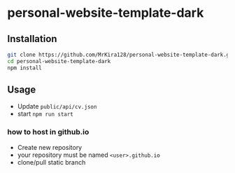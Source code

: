# personal-website-template-dark

## Installation
``` bash 
git clone https://github.com/MrKira128/personal-website-template-dark.git
cd personal-website-template-dark
npm install
```

## Usage
- Update `public/api/cv.json`
- start `npm run start`

### how to host in github.io
- Create new repository
- your repository must be named `<user>.github.io`
- clone/pull static branch 
